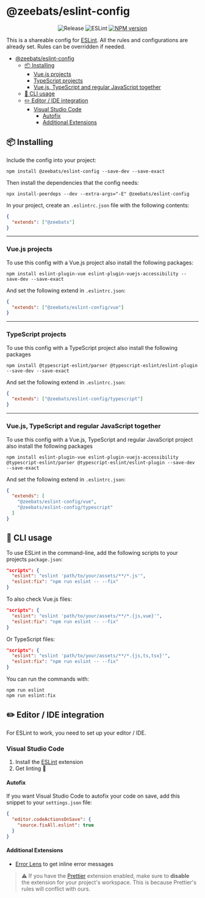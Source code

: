 # @zeebats/eslint-config

<p align="center">
    <img src="https://img.shields.io/badge/release-1.0.x-orange?style=for-the-badge" alt="Release">
    <img src="https://img.shields.io/badge/eslint-%5E8.x-8080F2?style=for-the-badge" alt="ESLint">
    <a href="https://www.npmjs.com/package/@zeebats/eslint-config"><img src="https://img.shields.io/npm/v/@zeebats/eslint-config.svg?style=for-the-badge" alt="NPM version"></a>
</p>

This is a shareable config for [ESLint](https://eslint.org). All the rules and configurations are already set. Rules can be overridden if needed.

- [@zeebats/eslint-config](#zeebatseslint-config)
  - [:package: Installing](#package-installing)
    - [Vue.js projects](#vuejs-projects)
    - [TypeScript projects](#typescript-projects)
    - [Vue.js, TypeScript and regular JavaScript together](#vuejs-typescript-and-regular-javascript-together)
  - [:rocket: CLI usage](#rocket-cli-usage)
  - [:pencil2: Editor / IDE integration](#pencil2-editor--ide-integration)
    - [Visual Studio Code](#visual-studio-code)
      - [Autofix](#autofix)
      - [Additional Extensions](#additional-extensions)

## :package: Installing

Include the config into your project:

```shell
npm install @zeebats/eslint-config --save-dev --save-exact
```

Then install the dependencies that the config needs:

```shell
npx install-peerdeps --dev --extra-args="-E" @zeebats/eslint-config
```

In your project, create an `.eslintrc.json` file with the following contents:

```json
{
  "extends": ["@zeebats"]
}
```

---

### Vue.js projects

To use this config with a Vue.js project also install the following packages:

```shell
npm install eslint-plugin-vue eslint-plugin-vuejs-accessibility --save-dev --save-exact
```

And set the following extend in `.eslintrc.json`:

```json
{
  "extends": ["@zeebats/eslint-config/vue"]
}
```

---

### TypeScript projects

To use this config with a TypeScript project also install the following packages

```shell
npm install @typescript-eslint/parser @typescript-eslint/eslint-plugin --save-dev --save-exact
```

And set the following extend in `.eslintrc.json`:

```json
{
  "extends": ["@zeebats/eslint-config/typescript"]
}
```

---

### Vue.js, TypeScript and regular JavaScript together

To use this config with a Vue.js, TypeScript and regular JavaScript project also install the following packages

```shell
npm install eslint-plugin-vue eslint-plugin-vuejs-accessibility @typescript-eslint/parser @typescript-eslint/eslint-plugin --save-dev --save-exact
```

And set the following extend in `.eslintrc.json`:

```json
{
  "extends": [
    "@zeebats/eslint-config/vue",
    "@zeebats/eslint-config/typescript"
  ]
}
```

## :rocket: CLI usage

To use ESLint in the command-line, add the following scripts to your projects `package.json`:

```json
"scripts": {
  "eslint": "eslint 'path/to/your/assets/**/*.js'",
  "eslint:fix": "npm run eslint -- --fix"
}
```

To also check Vue.js files:

```json
"scripts": {
  "eslint": "eslint 'path/to/your/assets/**/*.{js,vue}'",
  "eslint:fix": "npm run eslint -- --fix"
}
```

Or TypeScript files:

```json
"scripts": {
  "eslint": "eslint 'path/to/your/assets/**/*.{js,ts,tsx}'",
  "eslint:fix": "npm run eslint -- --fix"
}
```

You can run the commands with:

```shell
npm run eslint
npm run eslint:fix
```

## :pencil2: Editor / IDE integration

For ESLint to work, you need to set up your editor / IDE.

### Visual Studio Code

1. Install the [ESLint](https://marketplace.visualstudio.com/items?itemName=dbaeumer.vscode-eslint) extension
2. Get linting :rocket:

#### Autofix

If you want Visual Studio Code to autofix your code on save, add this snippet to your `settings.json` file:

```json
{
  "editor.codeActionsOnSave": {
    "source.fixAll.eslint": true
  }
}
```

#### Additional Extensions
- [Error Lens](https://marketplace.visualstudio.com/items?itemName=usernamehw.errorlens) to get inline error messages

> :warning: If you have the [Prettier](https://marketplace.visualstudio.com/items?itemName=esbenp.prettier-vscode) extension enabled, make sure to **disable** the extension for your project's workspace. This is because Prettier's rules will conflict with ours.

